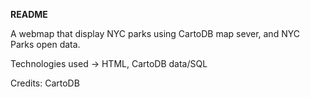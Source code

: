 **README**

A webmap that display NYC parks using CartoDB map sever, and NYC Parks open data.

Technologies used -> HTML, CartoDB data/SQL

Credits: CartoDB
